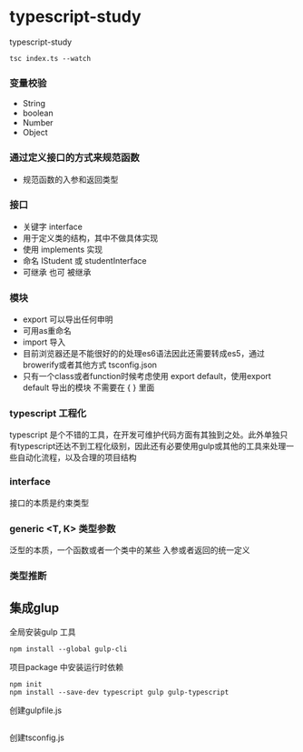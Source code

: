 # typescript-study
typescript-study


```
tsc index.ts --watch
```

###  变量校验

- String
- boolean
- Number
- Object


### 通过定义接口的方式来规范函数

- 规范函数的入参和返回类型

### 接口

- 关键字 interface 
- 用于定义类的结构，其中不做具体实现
- 使用 implements 实现
- 命名 IStudent 或 studentInterface
- 可继承 也可 被继承


### 模块

- export 可以导出任何申明
- 可用as重命名
- import 导入
- 目前浏览器还是不能很好的的处理es6语法因此还需要转成es5，通过browerify或者其他方式 tsconfig.json
- 只有一个class或者function时候考虑使用 export default，使用export default 导出的模块 不需要在 { } 里面

### typescript 工程化

typescript 是个不错的工具，在开发可维护代码方面有其独到之处。此外单独只有typescript还达不到工程化级别，因此还有必要使用gulp或其他的工具来处理一些自动化流程，以及合理的项目结构

### interface

接口的本质是约束类型

### generic <T, K> 类型参数

泛型的本质，一个函数或者一个类中的某些 入参或者返回的统一定义

### 类型推断




## 集成glup


全局安装gulp 工具
```
npm install --global gulp-cli

```


项目package 中安装运行时依赖
```
npm init
npm install --save-dev typescript gulp gulp-typescript
```


创建gulpfile.js

```
```


创建tsconfig.js

```
```